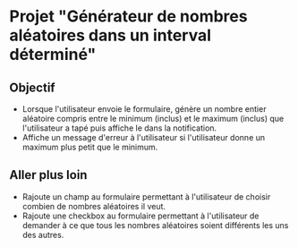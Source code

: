 # Projet "Générateur de nombres aléatoires dans un interval déterminé"

## Objectif
- Lorsque l'utilisateur envoie le formulaire, génère un nombre entier aléatoire compris entre le minimum (inclus) et le maximum (inclus) que l'utilisateur a tapé puis affiche le dans la notification.
- Affiche un message d'erreur à l'utilisateur si l'utilisateur donne un maximum plus petit que le minimum.

## Aller plus loin
- Rajoute un champ au formulaire permettant à l'utilisateur de choisir combien de nombres aléatoires il veut.
- Rajoute une checkbox au formulaire permettant à l'utilisateur de demander à ce que tous les nombres aléatoires soient différents les uns des autres.